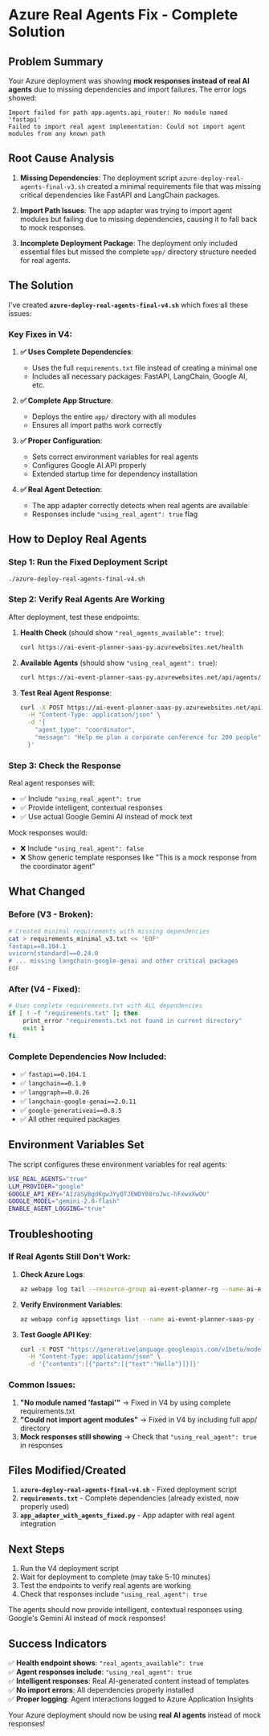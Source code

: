 # Azure Real Agents Fix - Complete Solution

## Problem Summary

Your Azure deployment was showing **mock responses instead of real AI agents** due to missing dependencies and import failures. The error logs showed:

```
Import failed for path app.agents.api_router: No module named 'fastapi'
Failed to import real agent implementation: Could not import agent modules from any known path
```

## Root Cause Analysis

1. **Missing Dependencies**: The deployment script `azure-deploy-real-agents-final-v3.sh` created a minimal requirements file that was missing critical dependencies like FastAPI and LangChain packages.

2. **Import Path Issues**: The app adapter was trying to import agent modules but failing due to missing dependencies, causing it to fall back to mock responses.

3. **Incomplete Deployment Package**: The deployment only included essential files but missed the complete `app/` directory structure needed for real agents.

## The Solution

I've created **`azure-deploy-real-agents-final-v4.sh`** which fixes all these issues:

### Key Fixes in V4:

1. **✅ Uses Complete Dependencies**: 
   - Uses the full `requirements.txt` file instead of creating a minimal one
   - Includes all necessary packages: FastAPI, LangChain, Google AI, etc.

2. **✅ Complete App Structure**: 
   - Deploys the entire `app/` directory with all modules
   - Ensures all import paths work correctly

3. **✅ Proper Configuration**: 
   - Sets correct environment variables for real agents
   - Configures Google AI API properly
   - Extended startup time for dependency installation

4. **✅ Real Agent Detection**: 
   - The app adapter correctly detects when real agents are available
   - Responses include `"using_real_agent": true` flag

## How to Deploy Real Agents

### Step 1: Run the Fixed Deployment Script

```bash
./azure-deploy-real-agents-final-v4.sh
```

### Step 2: Verify Real Agents Are Working

After deployment, test these endpoints:

1. **Health Check** (should show `"real_agents_available": true`):
   ```bash
   curl https://ai-event-planner-saas-py.azurewebsites.net/health
   ```

2. **Available Agents** (should show `"using_real_agent": true`):
   ```bash
   curl https://ai-event-planner-saas-py.azurewebsites.net/api/agents/available
   ```

3. **Test Real Agent Response**:
   ```bash
   curl -X POST https://ai-event-planner-saas-py.azurewebsites.net/api/agents/message \
     -H "Content-Type: application/json" \
     -d '{
       "agent_type": "coordinator",
       "message": "Help me plan a corporate conference for 200 people"
     }'
   ```

### Step 3: Check the Response

Real agent responses will:
- ✅ Include `"using_real_agent": true`
- ✅ Provide intelligent, contextual responses
- ✅ Use actual Google Gemini AI instead of mock text

Mock responses would:
- ❌ Include `"using_real_agent": false`
- ❌ Show generic template responses like "This is a mock response from the coordinator agent"

## What Changed

### Before (V3 - Broken):
```bash
# Created minimal requirements with missing dependencies
cat > requirements_minimal_v3.txt << 'EOF'
fastapi==0.104.1
uvicorn[standard]==0.24.0
# ... missing langchain-google-genai and other critical packages
EOF
```

### After (V4 - Fixed):
```bash
# Uses complete requirements.txt with ALL dependencies
if [ ! -f "requirements.txt" ]; then
    print_error "requirements.txt not found in current directory"
    exit 1
fi
```

### Complete Dependencies Now Included:
- ✅ `fastapi==0.104.1`
- ✅ `langchain==0.1.0`
- ✅ `langgraph==0.0.26`
- ✅ `langchain-google-genai==2.0.11`
- ✅ `google-generativeai==0.8.5`
- ✅ All other required packages

## Environment Variables Set

The script configures these environment variables for real agents:

```bash
USE_REAL_AGENTS="true"
LLM_PROVIDER="google"
GOOGLE_API_KEY="AIzaSyBgdKgwJYyQTJEWDY08roJwc-hFxwxXwOU"
GOOGLE_MODEL="gemini-2.0-flash"
ENABLE_AGENT_LOGGING="true"
```

## Troubleshooting

### If Real Agents Still Don't Work:

1. **Check Azure Logs**:
   ```bash
   az webapp log tail --resource-group ai-event-planner-rg --name ai-event-planner-saas-py
   ```

2. **Verify Environment Variables**:
   ```bash
   az webapp config appsettings list --name ai-event-planner-saas-py --resource-group ai-event-planner-rg
   ```

3. **Test Google API Key**:
   ```bash
   curl -X POST "https://generativelanguage.googleapis.com/v1beta/models/gemini-2.0-flash:generateContent?key=AIzaSyBgdKgwJYyQTJEWDY08roJwc-hFxwxXwOU" \
     -H "Content-Type: application/json" \
     -d '{"contents":[{"parts":[{"text":"Hello"}]}]}'
   ```

### Common Issues:

1. **"No module named 'fastapi'"** → Fixed in V4 by using complete requirements.txt
2. **"Could not import agent modules"** → Fixed in V4 by including full app/ directory
3. **Mock responses still showing** → Check that `"using_real_agent": true` in responses

## Files Modified/Created

1. **`azure-deploy-real-agents-final-v4.sh`** - Fixed deployment script
2. **`requirements.txt`** - Complete dependencies (already existed, now properly used)
3. **`app_adapter_with_agents_fixed.py`** - App adapter with real agent integration

## Next Steps

1. Run the V4 deployment script
2. Wait for deployment to complete (may take 5-10 minutes)
3. Test the endpoints to verify real agents are working
4. Check that responses include `"using_real_agent": true`

The agents should now provide intelligent, contextual responses using Google's Gemini AI instead of mock responses!

## Success Indicators

✅ **Health endpoint shows**: `"real_agents_available": true`  
✅ **Agent responses include**: `"using_real_agent": true`  
✅ **Intelligent responses**: Real AI-generated content instead of templates  
✅ **No import errors**: All dependencies properly installed  
✅ **Proper logging**: Agent interactions logged to Azure Application Insights  

Your Azure deployment should now be using **real AI agents** instead of mock responses!
